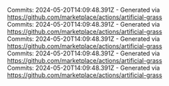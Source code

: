 Commits: 2024-05-20T14:09:48.391Z - Generated via https://github.com/marketplace/actions/artificial-grass
<br>
Commits: 2024-05-20T14:09:48.391Z - Generated via https://github.com/marketplace/actions/artificial-grass
<br>
Commits: 2024-05-20T14:09:48.391Z - Generated via https://github.com/marketplace/actions/artificial-grass
<br>
Commits: 2024-05-20T14:09:48.391Z - Generated via https://github.com/marketplace/actions/artificial-grass
<br>
Commits: 2024-05-20T14:09:48.391Z - Generated via https://github.com/marketplace/actions/artificial-grass
<br>

